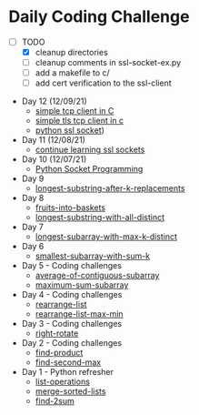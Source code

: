 # Daily Coding Challenge

- [ ] TODO
  - [x] cleanup directories
  - [ ] cleanup comments in ssl-socket-ex.py
  - [ ] add a makefile to c/
  - [ ] add cert verification to the ssl-client
- Day 12 (12/09/21)
  - [simple tcp client in C](c/tcp_client.c)
  - [simple tls tcp client in c](c/ssl_client.c)
  - [python ssl socket](ssl-ssl-socket-ex.py))
- Day 11 (12/08/21)
  - [continue learning ssl sockets](ssl-socket-ex.py)
- Day 10 (12/07/21)
  - [Python Socket Programming](10-1-socket-ex.py)
- Day 9
  - [longest-substring-after-k-replacements](practice/length-of-longest-substring.py)
- Day 8
  - [fruits-into-baskets](practice/fruits-into-baskets.py)
  - [longest-substring-with-all-distinct](practice/length-of-longest-substring-with-all-distinct.py)
- Day 7
  - [longest-subarray-with-max-k-distinct](practice/length-of-longest-substring-with-no-more-than-k-distinct-chars.py)
- Day 6
  - [smallest-subarray-with-sum-k](practice/smallest-subarray-with-sum.py)
- Day 5 - Coding challenges
  - [average-of-contiguous-subarray](practice/find-average-contiguous-subarray.py)
  - [maximum-sum-subarray](practice/maximum-sum-subarray.py)
- Day 4 - Coding challenges
  - [rearrange-list](practice/rearrange.py)
  - [rearrange-list-max-min](practice/max-min-rearrange.py)
- Day 3 - Coding challenges
  - [right-rotate](practice/right-rotate.py)
- Day 2 - Coding challenges
  - [find-product](practice/find-product.py)
  - [find-second-max](practice/find-second-maximum.py)
- Day 1 - Python refresher
  - [list-operations](practice/remove-even-numbers-list.py)
  - [merge-sorted-lists](practice/merge-two-sorted-lists.py)
  - [find-2sum](practice/find-two-numbers-add-upto-k.py)
